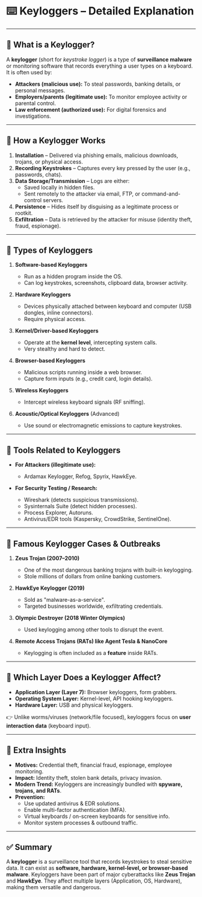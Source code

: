# ⌨️ Keyloggers – Detailed Explanation  

---

## 🔹 What is a Keylogger?  
A **keylogger** (short for *keystroke logger*) is a type of **surveillance malware** or monitoring software that records everything a user types on a keyboard.  
It is often used by:  
- **Attackers (malicious use):** To steal passwords, banking details, or personal messages.  
- **Employers/parents (legitimate use):** To monitor employee activity or parental control.  
- **Law enforcement (authorized use):** For digital forensics and investigations.  

---

## 🔹 How a Keylogger Works  
1. **Installation** – Delivered via phishing emails, malicious downloads, trojans, or physical access.  
2. **Recording Keystrokes** – Captures every key pressed by the user (e.g., passwords, chats).  
3. **Data Storage/Transmission** – Logs are either:  
   - Saved locally in hidden files.  
   - Sent remotely to the attacker via email, FTP, or command-and-control servers.  
4. **Persistence** – Hides itself by disguising as a legitimate process or rootkit.  
5. **Exfiltration** – Data is retrieved by the attacker for misuse (identity theft, fraud, espionage).  

---

## 🔹 Types of Keyloggers  

1. **Software-based Keyloggers**  
   - Run as a hidden program inside the OS.  
   - Can log keystrokes, screenshots, clipboard data, browser activity.  

2. **Hardware Keyloggers**  
   - Devices physically attached between keyboard and computer (USB dongles, inline connectors).  
   - Require physical access.  

3. **Kernel/Driver-based Keyloggers**  
   - Operate at the **kernel level**, intercepting system calls.  
   - Very stealthy and hard to detect.  

4. **Browser-based Keyloggers**  
   - Malicious scripts running inside a web browser.  
   - Capture form inputs (e.g., credit card, login details).  

5. **Wireless Keyloggers**  
   - Intercept wireless keyboard signals (RF sniffing).  

6. **Acoustic/Optical Keyloggers** (Advanced)  
   - Use sound or electromagnetic emissions to capture keystrokes.  

---

## 🔹 Tools Related to Keyloggers  

- **For Attackers (illegitimate use):**  
  - Ardamax Keylogger, Refog, Spyrix, HawkEye.  

- **For Security Testing / Research:**  
  - Wireshark (detects suspicious transmissions).  
  - Sysinternals Suite (detect hidden processes).  
  - Process Explorer, Autoruns.  
  - Antivirus/EDR tools (Kaspersky, CrowdStrike, SentinelOne).  

---

## 🔹 Famous Keylogger Cases & Outbreaks  

1. **Zeus Trojan (2007–2010)**  
   - One of the most dangerous banking trojans with built-in keylogging.  
   - Stole millions of dollars from online banking customers.  

2. **HawkEye Keylogger (2019)**  
   - Sold as "malware-as-a-service".  
   - Targeted businesses worldwide, exfiltrating credentials.  

3. **Olympic Destroyer (2018 Winter Olympics)**  
   - Used keylogging among other tools to disrupt the event.  

4. **Remote Access Trojans (RATs) like Agent Tesla & NanoCore**  
   - Keylogging is often included as a **feature** inside RATs.  

---

## 🔹 Which Layer Does a Keylogger Affect?  

- **Application Layer (Layer 7):** Browser keyloggers, form grabbers.  
- **Operating System Layer:** Kernel-level, API hooking keyloggers.  
- **Hardware Layer:** USB and physical keyloggers.  

👉 Unlike worms/viruses (network/file focused), keyloggers focus on **user interaction data** (keyboard input).  

---

## 🔹 Extra Insights  

- **Motives:** Credential theft, financial fraud, espionage, employee monitoring.  
- **Impact:** Identity theft, stolen bank details, privacy invasion.  
- **Modern Trend:** Keyloggers are increasingly bundled with **spyware, trojans, and RATs**.  
- **Prevention:**  
  - Use updated antivirus & EDR solutions.  
  - Enable multi-factor authentication (MFA).  
  - Virtual keyboards / on-screen keyboards for sensitive info.  
  - Monitor system processes & outbound traffic.  

---

## ✅ Summary  
A **keylogger** is a surveillance tool that records keystrokes to steal sensitive data. It can exist as **software, hardware, kernel-level, or browser-based malware**. Keyloggers have been part of major cyberattacks like **Zeus Trojan** and **HawkEye**. They affect multiple layers (Application, OS, Hardware), making them versatile and dangerous.  